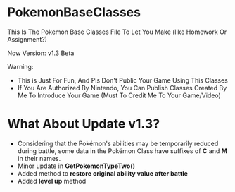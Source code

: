 # PokemonBaseClasses
This Is The Pokemon Base Classes File To Let You Make (like Homework Or Assignment?)

Now Version:
v1.3 Beta

Warning:
- This is Just For Fun, And Pls Don't Public Your Game Using This Classes
- If You Are Authorized By Nintendo, You Can Publish Classes Created By Me To Introduce Your Game (Must To Credit Me To Your Game/Video)

# What About Update v1.3?
- Considering that the Pokémon's abilities may be temporarily reduced during battle, some data in the Pokémon Class have suffixes of **C** and **M** in their names.
- Minor update in **GetPokemonTypeTwo()**
- Added method to **restore original ability value after battle**
- Added **level up** method

